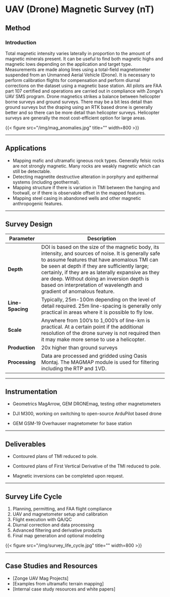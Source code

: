 # UAV (Drone) Magnetic Survey (nT)

## Method

### Introduction

Total magnetic intensity varies laterally in proportion to the amount of magnetic minerals present. It can be useful to find both magnetic highs and magnetic lows depending on the application and target type.  
Measurements are made along lines using a total-field magnetometer suspended from an Unmanned Aerial Vehicle (Drone). It is necessary to perform calibration flights for compensation and perform diurnal corrections on the dataset using a magnetic base station. All pilots are FAA part 107 certified and operations are carried out in compliance with Zonge’s UAV SMS program.
Drone magnetics strikes a balance between helicopter borne surveys and ground surveys. There may be a bit less detail than ground surveys but the draping using an RTK based drone is generally better and so there can be more detail than helicopter surveys. Helicopter surveys are generally the most cost-efficient option for large areas.

{{< figure src="/img/mag_anomalies.jpg" title="" width=800 >}}

---

## Applications

- Mapping mafic and ultramafic igneous rock types. Generally felsic rocks are not strongly magnetic. Many rocks are weakly magnetic which can still be detectable.
- Detecting magnetite destructive alteration in porphyry and epithermal systems (including geothermal).
- Mapping structure if there is variation in TMI between the hanging and footwall, or if there is observable offset in the mapped features.
- Mapping steel casing in abandoned wells and other magnetic anthropogenic features.

---

## Survey Design

| **Parameter**    | **Description**                                                                                                                                                                                                                                                                                                                                                                       |
| ---------------- | ------------------------------------------------------------------------------------------------------------------------------------------------------------------------------------------------------------------------------------------------------------------------------------------------------------------------------------------------------------------------------------- |
| **Depth**        | DOI is based on the size of the magnetic body, its intensity, and sources of noise. It is generally safe to assume features that have anomalous TMI can be seen at depth if they are sufficiently large; certainly, if they are as laterally expansive as they are deep. Without doing an inversion depth is based on interpretation of wavelength and gradient of anomalous feature. |
| **Line-Spacing** | Typically, 25m-100m depending on the level of detail required. 25m line-spacing is generally only practical in areas where it is possible to fly low.                                                                                                                                                                                                                                 |
| **Scale**        | Anywhere from 100’s to 1,000’s of line-km is practical. At a certain point if the additional resolution of the drone survey is not required then it may make more sense to use a helicopter.                                                                                                                                                                                          |
| **Production**   | 20x higher than ground surveys                                                                                                                                                                                                                                                                                                                                                           |
| **Processing**   | Data are processed and gridded using Oasis Montaj. The MAGMAP module is used for filtering including the RTP and 1VD.                                                                                                                                                                                                                                                                 |

---

## Instrumentation

- Geometrics MagArrow, GEM DRONEmag, testing other magnetometers

- DJI M300, working on switching to open-source ArduPilot based drone

- GEM GSM-19 Overhauser magnetometer for base station

---

## Deliverables

- Contoured plans of TMI reduced to pole.

- Contoured plans of First Vertical Derivative of the TMI reduced to pole.

- Magnetic inversions can be completed upon request.

---

## Survey Life Cycle

1. Planning, permitting, and FAA flight compliance
2. UAV and magnetometer setup and calibration
3. Flight execution with QA/QC
4. Diurnal correction and data processing
5. Advanced filtering and derivative products
6. Final map generation and optional modeling

{{< figure src="/img/survey_life_cycle.jpg" title="" width=800 >}}

---

## Case Studies and Resources

- [Zonge UAV Mag Projects]
- [Examples from ultramafic terrain mapping]
- [Internal case study resources and white papers]
